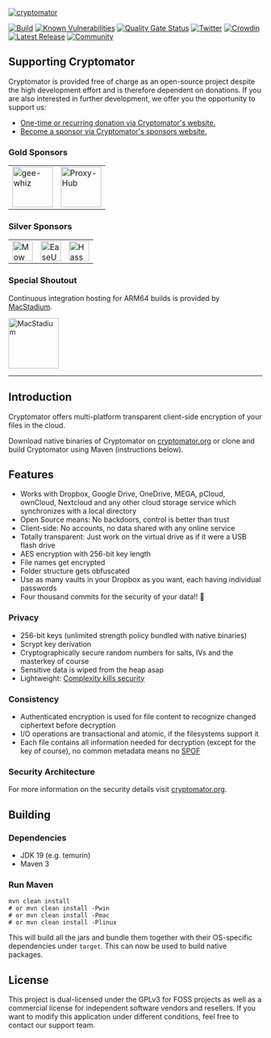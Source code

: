 [![cryptomator](cryptomator.png)](https://cryptomator.org/)

[![Build](https://github.com/cryptomator/cryptomator/workflows/Build/badge.svg)](https://github.com/cryptomator/cryptomator/actions?query=workflow%3ABuild)
[![Known Vulnerabilities](https://snyk.io/test/github/cryptomator/cryptomator/badge.svg)](https://snyk.io/test/github/cryptomator/cryptomator)
[![Quality Gate Status](https://sonarcloud.io/api/project_badges/measure?project=cryptomator_cryptomator&metric=alert_status)](https://sonarcloud.io/dashboard?id=cryptomator_cryptomator)
[![Twitter](https://img.shields.io/badge/twitter-@Cryptomator-blue.svg?style=flat)](http://twitter.com/Cryptomator)
[![Crowdin](https://badges.crowdin.net/cryptomator/localized.svg)](https://translate.cryptomator.org/)
[![Latest Release](https://img.shields.io/github/release/cryptomator/cryptomator.svg)](https://github.com/cryptomator/cryptomator/releases/latest)
[![Community](https://img.shields.io/badge/help-Community-orange.svg)](https://community.cryptomator.org)

## Supporting Cryptomator

Cryptomator is provided free of charge as an open-source project despite the high development effort and is therefore dependent on donations. If you are also interested in further development, we offer you the opportunity to support us:

- [One-time or recurring donation via Cryptomator's website.](https://cryptomator.org/#donate)
- [Become a sponsor via Cryptomator's sponsors website.](https://cryptomator.org/sponsors/)

### Gold Sponsors

<table>
  <tbody>
    <tr>
      <td><a href="https://www.gee-whiz.de/"><img src="https://cryptomator.org/img/sponsors/geewhiz.svg" alt="gee-whiz" height="80"></a></td>
      <td><a href="https://proxy-hub.com/"><img src="https://cryptomator.org/img/sponsors/proxyhub.svg" alt="Proxy-Hub" height="80"></a></td>
    </tr>
  </tbody>
</table>

### Silver Sponsors

<table>
  <tbody>
    <tr>
      <td><a href="https://mowcapital.com/"><img src="https://cryptomator.org/img/sponsors/mowcapital.svg" alt="Mow Capital" height="40"></a></td>
      <td><a href="https://www.easeus.com/"><img src="https://cryptomator.org/img/sponsors/easeus.png" alt="EaseUS" height="40"></a></td>
      <td><a href="https://www.hassmann-it-forensik.de/"><img src="https://cryptomator.org/img/sponsors/hassmannitforensik.png" alt="Hassmann IT-Forensik" height="40"></a></td>
    </tr>
  </tbody>
</table>

### Special Shoutout

Continuous integration hosting for ARM64 builds is provided by [MacStadium](https://www.macstadium.com/opensource).

<a href="https://www.macstadium.com/opensource"><img src="https://uploads-ssl.webflow.com/5ac3c046c82724970fc60918/5c019d917bba312af7553b49_MacStadium-developerlogo.png" alt="MacStadium" height="100"></a>

---

## Introduction

Cryptomator offers multi-platform transparent client-side encryption of your files in the cloud.

Download native binaries of Cryptomator on [cryptomator.org](https://cryptomator.org/) or clone and build Cryptomator using Maven (instructions below).

## Features

- Works with Dropbox, Google Drive, OneDrive, MEGA, pCloud, ownCloud, Nextcloud and any other cloud storage service which synchronizes with a local directory
- Open Source means: No backdoors, control is better than trust
- Client-side: No accounts, no data shared with any online service
- Totally transparent: Just work on the virtual drive as if it were a USB flash drive
- AES encryption with 256-bit key length
- File names get encrypted
- Folder structure gets obfuscated
- Use as many vaults in your Dropbox as you want, each having individual passwords
- Four thousand commits for the security of your data!! :tada:

### Privacy

- 256-bit keys (unlimited strength policy bundled with native binaries)
- Scrypt key derivation
- Cryptographically secure random numbers for salts, IVs and the masterkey of course
- Sensitive data is wiped from the heap asap
- Lightweight: [Complexity kills security](https://www.schneier.com/essays/archives/1999/11/a_plea_for_simplicit.html)

### Consistency

- Authenticated encryption is used for file content to recognize changed ciphertext before decryption
- I/O operations are transactional and atomic, if the filesystems support it
- Each file contains all information needed for decryption (except for the key of course), no common metadata means no [SPOF](http://en.wikipedia.org/wiki/Single_point_of_failure)

### Security Architecture

For more information on the security details visit [cryptomator.org](https://docs.cryptomator.org/en/latest/security/architecture/).

## Building

### Dependencies

* JDK 19 (e.g. temurin)
* Maven 3

### Run Maven

```
mvn clean install
# or mvn clean install -Pwin
# or mvn clean install -Pmac
# or mvn clean install -Plinux
```

This will build all the jars and bundle them together with their OS-specific dependencies under `target`. This can now be used to build native packages.

## License

This project is dual-licensed under the GPLv3 for FOSS projects as well as a commercial license for independent software vendors and resellers. If you want to modify this application under different conditions, feel free to contact our support team.
